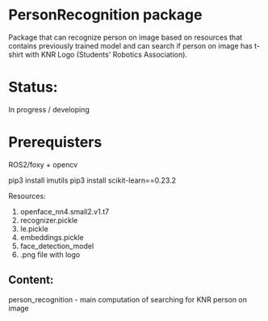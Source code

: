 # PersonRecognition package
Package that can recognize person on image based on resources that contains previously trained model and can search if person on image has t-shirt with KNR Logo (Students' Robotics Association).

# Status:
In progress / developing

# Prerequisters
ROS2/foxy + opencv

pip3 install imutils
pip3 install scikit-learn==0.23.2

Resources:
1) openface_nn4.small2.v1.t7
2) recognizer.pickle
3) le.pickle
4) embeddings.pickle
5) face_detection_model
6) .png file with logo  

## Content:
person_recognition - main computation of searching for KNR person on image

